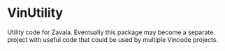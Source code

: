# VinUtility

Utility code for Zavala. Eventually this package may become a separate project with useful code that could be
used by multiple Vincode projects.
